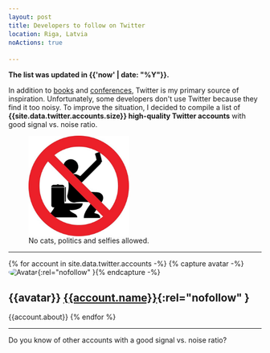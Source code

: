 ```yaml
---
layout: post
title: Developers to follow on Twitter
location: Riga, Latvia
noActions: true

---
```


<style type="text/css">
    img[alt=Avatar] {
        width: 32px;
        height: 32px;
        object-fit: cover;
        border-radius: 100%;
    }
</style>

**The list was updated in {{'now' | date: "%Y"}}.**

In addition to [books](/2019/03/17/the-best-books-all-software-developers-must-read/) and [conferences](/2019/03/21/the-best-developer-conferences/), Twitter is my primary source of inspiration. Unfortunately, some developers don't use Twitter because they find it too noisy. To improve the situation, I decided to compile a list of **{{site.data.twitter.accounts.size}} high-quality Twitter accounts** with good signal vs. noise ratio.

<figure>
<img src="/images/selfie.jpg" alt="bullshit" width="200px" align="center" />
<figcaption>No cats, politics and selfies allowed.</figcaption>
</figure>

---
{% for account in site.data.twitter.accounts -%}
{% capture avatar -%}![Avatar](https://avatars.io/twitter/{{account.handle}}){:rel="nofollow" }{% endcapture -%}
## {{avatar}}  [{{account.name}}](https://twitter.com/{{account.handle}}){:rel="nofollow" }

{{account.about}}
{% endfor %}

---

Do you know of other accounts with a good signal vs. noise ratio?